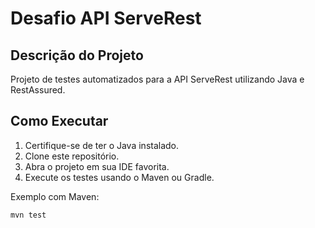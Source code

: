 # Desafio API ServeRest

## Descrição do Projeto
Projeto de testes automatizados para a API ServeRest utilizando Java e RestAssured.

## Como Executar
1. Certifique-se de ter o Java instalado.
2. Clone este repositório.
3. Abra o projeto em sua IDE favorita.
4. Execute os testes usando o Maven ou Gradle.

Exemplo com Maven:
```bash
mvn test